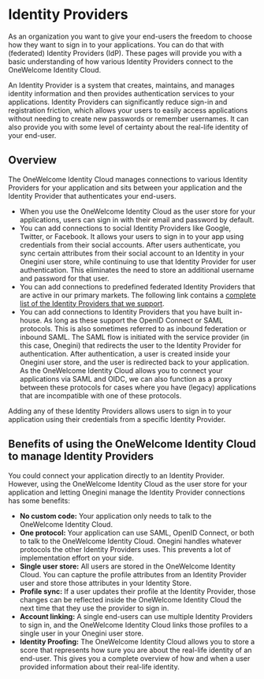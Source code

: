 # Identity Providers

As an organization you want to give your end-users the freedom to choose how they want to sign in to your applications. You can do that with (federated) Identity Providers (IdP). These pages will provide you with a basic understanding of how various Identity Providers connect to the OneWelcome Identity Cloud.

An Identity Provider is a system that creates, maintains, and manages identity information and then provides authentication services to your applications. Identity Providers can significantly reduce sign-in and registration friction, which allows your users to easily access applications without needing to create new passwords or remember usernames. It can also provide you with some level of certainty about the real-life identity of your end-user.

## Overview

The OneWelcome Identity Cloud manages connections to various Identity Providers for your application and sits between your application and the Identity Provider that authenticates your end-users.

- When you use the OneWelcome Identity Cloud as the user store for your applications, users can sign in with their email and password by default.
- You can add connections to social Identity Providers like Google, Twitter, or Facebook. It allows your users to sign in to your app using credentials from their social accounts. After users authenticate, you sync certain attributes from their social account to an Identity in your Onegini user store, while continuing to use that Identity Provider for user authentication. This eliminates the need to store an additional username and password for that user.
- You can add connections to predefined federated Identity Providers that are active in our primary markets. The following link contains a [complete list of the Identity Providers that we support](https://www.onegini.com/knowlegde/apis-integrations#identity_proofing).
- You can add connections to Identity Providers that you have built in-house. As long as these support the OpenID Connect or SAML protocols. This is also sometimes referred to as inbound federation or inbound SAML. The SAML flow is initiated with the service provider (in this case, Onegini) that redirects the user to the Identity Provider for authentication. After authentication, a user is created inside your Onegini user store, and the user is redirected back to your application. As the OneWelcome Identity Cloud allows you to connect your applications via SAML and OIDC, we can also function as a proxy between these protocols for cases where you have (legacy) applications that are incompatible with one of these protocols.

Adding any of these Identity Providers allows users to sign in to your application using their credentials from a specific Identity Provider.

## Benefits of using the OneWelcome Identity Cloud to manage Identity Providers

You could connect your application directly to an Identity Provider. However, using the OneWelcome Identity Cloud as the user store for your application and letting Onegini manage the Identity Provider connections has some benefits:

- **No custom code:** Your application only needs to talk to the OneWelcome Identity Cloud.
- **One protocol:** Your application can use SAML, OpenID Connect, or both to talk to the OneWelcome Identity Cloud. Onegini handles whatever protocols the other Identity Providers uses. This prevents a lot of implementation effort on your side.
- **Single user store:** All users are stored in the OneWelcome Identity Cloud. You can capture the profile attributes from an Identity Provider user and store those attributes in your Identity Store.
- **Profile sync:** If a user updates their profile at the Identity Provider, those changes can be reflected inside the OneWelcome Identity Cloud the next time that they use the provider to sign in.
- **Account linking:** A single end-users can use multiple Identity Providers to sign in, and the OneWelcome Identity Cloud links those profiles to a single user in your Onegini user store.
- **Identity Proofing:** The OneWelcome Identity Cloud allows you to store a score that represents how sure you are about the real-life identity of an end-user. This gives you a complete overview of how and when a user provided information about their real-life identity.

